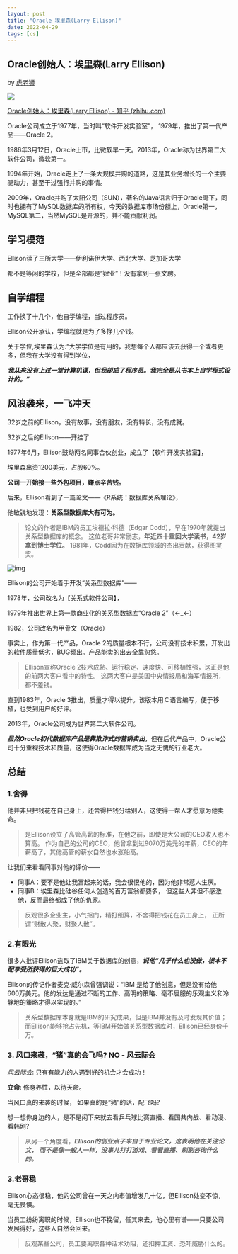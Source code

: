 ```yaml
---
layout: post
title: "Oracle 埃里森(Larry Ellison)"
date: 2022-04-29
tags: [cs]
---
```

## Oracle创始人：埃里森(Larry Ellison)

by [虎老狮](https://www.zhihu.com/people/the-tiger-lion)

![](https://upload.wikimedia.org/wikipedia/commons/thumb/0/00/Larry_Ellison_picture.png/440px-Larry_Ellison_picture.png)

[Oracle创始人：埃里森(Larry Ellison) - 知乎 (zhihu.com)](https://zhuanlan.zhihu.com/p/41773095)

Oracle公司成立于1977年，当时叫“软件开发实验室”，
1979年，推出了第一代产品——Oracle 2。

1986年3月12日，Oracle上市，比微软早一天。2013年，Oracle称为世界第二大软件公司，微软第一。

1994年开始，Oracle走上了一条大规模并购的道路，这是其业务增长的一个主要驱动力，甚至干过强行并购的事情。

2009年，Oracle并购了太阳公司（SUN），著名的Java语言归于Oracle麾下，同时也拥有了MySQL数据库的所有权，今天的数据库市场份额上，Oracle第一，MySQL第二，当然MySQL是开源的，并不能贡献利润。

## 学习模范

Ellison读了三所大学——伊利诺伊大学、西北大学、芝加哥大学

都不是等闲的学校，但是全部都是“肄业”！没有拿到一张文聘。

## 自学编程

工作换了十几个，他自学编程，当过程序员。

Ellison公开承认，学编程就是为了多挣几个钱。

关于学位,埃里森认为:“大学学位是有用的，我想每个人都应该去获得一个或者更多，但我在大学没有得到学位，

***我从来没有上过一堂计算机课，但我却成了程序员。我完全是从书本上自学程式设计的。”***

## 风浪袭来，一飞冲天

32岁之前的Ellison，没有故事，没有朋友，没有特长，没有成就。

32岁之后的Ellison——开挂了

1977年6月，Ellison鼓动两名同事合伙创业，成立了【软件开发实验室】，

埃里森出资1200美元，占股60%。

**公司一开始接一些外包项目，赚点辛苦钱。**

后来，Ellison看到了一篇论文——《R系统：数据库关系理论》，

他敏锐地发现：**关系型数据库大有可为。**

> 论文的作者是IBM的员工埃德拉·科德（Edgar Codd），早在1970年就提出关系型数据库的概念。
> 这位老哥非常励志，**年近四十重回大学读书，42岁拿到博士学位。**
> 1981年，Codd因为在数据库领域的杰出贡献，获得图灵奖。

![img](https://raw.githubusercontent.com/randoruf/photo-asset-repo/main/imgs/v2-c3d1dbb7333c0fc0d1691daf83f2192c_1440w.jpg)

Ellison的公司开始着手开发“关系型数据库”——

1978年，公司改名为【关系式软件公司】，

1979年推出世界上第一款商业化的关系型数据库“Oracle 2”（←_←）

1982，公司改名为甲骨文（Oracle）

事实上，作为第一代产品，Oracle 2的质量根本不行，公司没有技术积累，开发出的软件质量低劣，BUG频出。产品能卖的出去全靠忽悠。

> Ellison宣称Oracle 2技术成熟、运行稳定、速度快、可移植性强，这正是他的前两大客户看中的特性。
> 这两大客户是美国中央情报局和海军情报所，都不差钱。

直到1983年，Oracle 3推出，质量才得以提升。该版本用Ｃ语言编写，便于移植，也受到用户的好评。

2013年，Oracle公司成为世界第二大软件公司。

***虽然Oracle初代数据库产品是靠欺诈式的营销卖出***，但在后代产品中，Oracle公司十分重视技术和质量，这使得Oracle数据库成为当之无愧的行业老大。

## 总结

### 1.舍得

他并非只把钱花在自己身上，还舍得把钱分给别人，这使得一帮人才愿意为他卖命。

> 是Ellison设立了高管高薪的标准，在他之前，即使是大公司的CEO收入也不算高。
> 作为自己的公司的CEO，他曾拿到过9070万美元的年薪，CEO的年薪高了，其他高管的薪水自然也水涨船高。

让我们来看看同事对他的评价——

- 同事A：要不是他让我富起来的话，我会很恨他的，因为他非常惹人生厌。
- 同事B：埃里森比硅谷任何人创造的百万富翁都要多， 但这些人非但不感激他，反而最终都成了他的仇家。

> 反观很多企业主，小气抠门，精打细算，不舍得把钱花在员工身上，
> 正所谓“财散人聚，财聚人散”。

### 2.有眼光

很多人批评Ellison盗取了IBM关于数据库的创意，***说他“几乎什么也没做，根本不配享受所获得的巨大成功”。***

Ellison的传记作者麦克·威尔森曾强调说：“IBM 是给了他创意，但是没有给他 600万美元。他的发达是通过不断的工作、高明的策略、毫不屈服的乐观主义和冷静地的策略才得以实现的。”

> 关系型数据库本身就是IBM的研究成果，但是IBM并没有及时发现其价值；
> 而Ellison能够抢占先机，等IBM开始做关系型数据库时，Ellison已经身价千万。

### 3. 风口来袭，“猪”真的会飞吗?  NO - 风云际会

*风云际会*: 只有有能力的人遇到好的机会才会成功！

**立命**: 修身养性，以待天命。

当风口真的来袭的时候， 如果真的是“猪”的话，配飞吗? 

想一想你身边的人，是不是闲下来就去看乒乓球比赛直播、看国共内战、看动漫、看韩剧? 

> 从另一个角度看，***Ellison的创业点子来自于专业论文，这表明他在关注论文，***
> ***而不是像一般人一样，没事儿打打游戏、看看直播、刷刷咨询什么的。***

### 3.老哥稳

Ellison心态很稳，他的公司曾在一天之内市值增发几十亿，但Ellison处变不惊，毫无畏惧。

当员工纷纷离职的时候，Ellison也不挽留，任其来去，他心里有谱——只要公司发展得好，这些人自然会回来。

> 反观某些公司，员工要离职各种话术劝阻，还扣押工资、恐吓威胁什么的。

